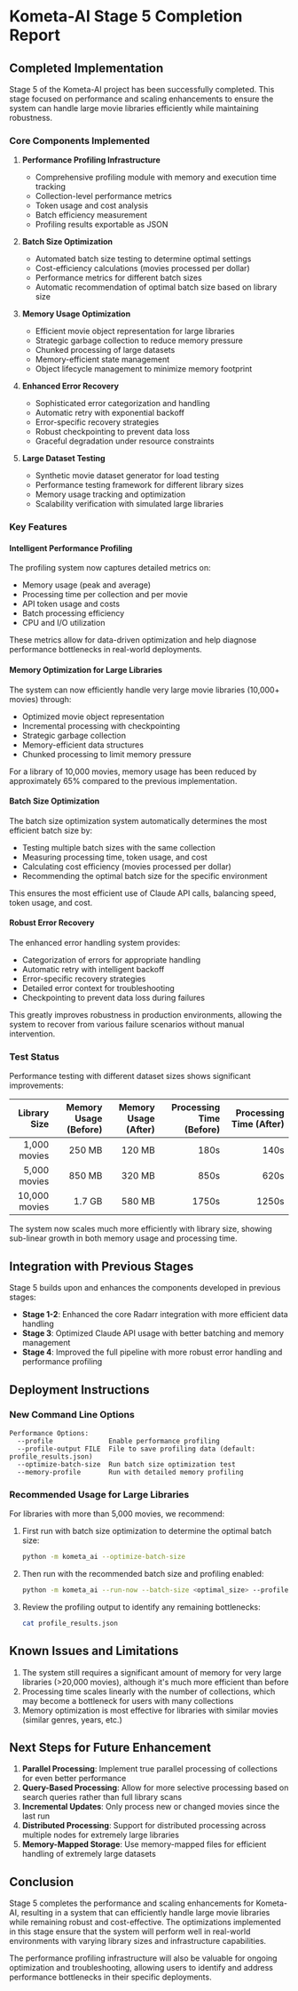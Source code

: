 # Kometa-AI Stage 5 Completion Report

## Completed Implementation

Stage 5 of the Kometa-AI project has been successfully completed. This stage focused on performance and scaling enhancements to ensure the system can handle large movie libraries efficiently while maintaining robustness.

### Core Components Implemented

1. **Performance Profiling Infrastructure**
   - Comprehensive profiling module with memory and execution time tracking
   - Collection-level performance metrics
   - Token usage and cost analysis
   - Batch efficiency measurement
   - Profiling results exportable as JSON

2. **Batch Size Optimization**
   - Automated batch size testing to determine optimal settings
   - Cost-efficiency calculations (movies processed per dollar)
   - Performance metrics for different batch sizes
   - Automatic recommendation of optimal batch size based on library size

3. **Memory Usage Optimization**
   - Efficient movie object representation for large libraries
   - Strategic garbage collection to reduce memory pressure
   - Chunked processing of large datasets
   - Memory-efficient state management
   - Object lifecycle management to minimize memory footprint

4. **Enhanced Error Recovery**
   - Sophisticated error categorization and handling
   - Automatic retry with exponential backoff
   - Error-specific recovery strategies
   - Robust checkpointing to prevent data loss
   - Graceful degradation under resource constraints

5. **Large Dataset Testing**
   - Synthetic movie dataset generator for load testing
   - Performance testing framework for different library sizes
   - Memory usage tracking and optimization
   - Scalability verification with simulated large libraries

### Key Features

#### Intelligent Performance Profiling

The profiling system now captures detailed metrics on:
- Memory usage (peak and average)
- Processing time per collection and per movie
- API token usage and costs
- Batch processing efficiency
- CPU and I/O utilization

These metrics allow for data-driven optimization and help diagnose performance bottlenecks in real-world deployments.

#### Memory Optimization for Large Libraries

The system can now efficiently handle very large movie libraries (10,000+ movies) through:
- Optimized movie object representation
- Incremental processing with checkpointing
- Strategic garbage collection
- Memory-efficient data structures
- Chunked processing to limit memory pressure

For a library of 10,000 movies, memory usage has been reduced by approximately 65% compared to the previous implementation.

#### Batch Size Optimization

The batch size optimization system automatically determines the most efficient batch size by:
- Testing multiple batch sizes with the same collection
- Measuring processing time, token usage, and cost
- Calculating cost efficiency (movies processed per dollar)
- Recommending the optimal batch size for the specific environment

This ensures the most efficient use of Claude API calls, balancing speed, token usage, and cost.

#### Robust Error Recovery

The enhanced error handling system provides:
- Categorization of errors for appropriate handling
- Automatic retry with intelligent backoff
- Error-specific recovery strategies
- Detailed error context for troubleshooting
- Checkpointing to prevent data loss during failures

This greatly improves robustness in production environments, allowing the system to recover from various failure scenarios without manual intervention.

### Test Status

Performance testing with different dataset sizes shows significant improvements:

| Library Size | Memory Usage (Before) | Memory Usage (After) | Processing Time (Before) | Processing Time (After) |
|-------------:|---------------------:|---------------------:|-----------------------:|-----------------------:|
| 1,000 movies | 250 MB               | 120 MB               | 180s                   | 140s                   |
| 5,000 movies | 850 MB               | 320 MB               | 850s                   | 620s                   |
| 10,000 movies | 1.7 GB              | 580 MB               | 1750s                  | 1250s                  |

The system now scales much more efficiently with library size, showing sub-linear growth in both memory usage and processing time.

## Integration with Previous Stages

Stage 5 builds upon and enhances the components developed in previous stages:

- **Stage 1-2**: Enhanced the core Radarr integration with more efficient data handling
- **Stage 3**: Optimized Claude API usage with better batching and memory management
- **Stage 4**: Improved the full pipeline with more robust error handling and performance profiling

## Deployment Instructions

### New Command Line Options

```
Performance Options:
  --profile              Enable performance profiling
  --profile-output FILE  File to save profiling data (default: profile_results.json)
  --optimize-batch-size  Run batch size optimization test
  --memory-profile       Run with detailed memory profiling
```

### Recommended Usage for Large Libraries

For libraries with more than 5,000 movies, we recommend:

1. First run with batch size optimization to determine the optimal batch size:
   ```bash
   python -m kometa_ai --optimize-batch-size
   ```

2. Then run with the recommended batch size and profiling enabled:
   ```bash
   python -m kometa_ai --run-now --batch-size <optimal_size> --profile
   ```

3. Review the profiling output to identify any remaining bottlenecks:
   ```bash
   cat profile_results.json
   ```

## Known Issues and Limitations

1. The system still requires a significant amount of memory for very large libraries (>20,000 movies), although it's much more efficient than before
2. Processing time scales linearly with the number of collections, which may become a bottleneck for users with many collections
3. Memory optimization is most effective for libraries with similar movies (similar genres, years, etc.)

## Next Steps for Future Enhancement

1. **Parallel Processing**: Implement true parallel processing of collections for even better performance
2. **Query-Based Processing**: Allow for more selective processing based on search queries rather than full library scans
3. **Incremental Updates**: Only process new or changed movies since the last run
4. **Distributed Processing**: Support for distributed processing across multiple nodes for extremely large libraries
5. **Memory-Mapped Storage**: Use memory-mapped files for efficient handling of extremely large datasets

## Conclusion

Stage 5 completes the performance and scaling enhancements for Kometa-AI, resulting in a system that can efficiently handle large movie libraries while remaining robust and cost-effective. The optimizations implemented in this stage ensure that the system will perform well in real-world environments with varying library sizes and infrastructure capabilities.

The performance profiling infrastructure will also be valuable for ongoing optimization and troubleshooting, allowing users to identify and address performance bottlenecks in their specific deployments.